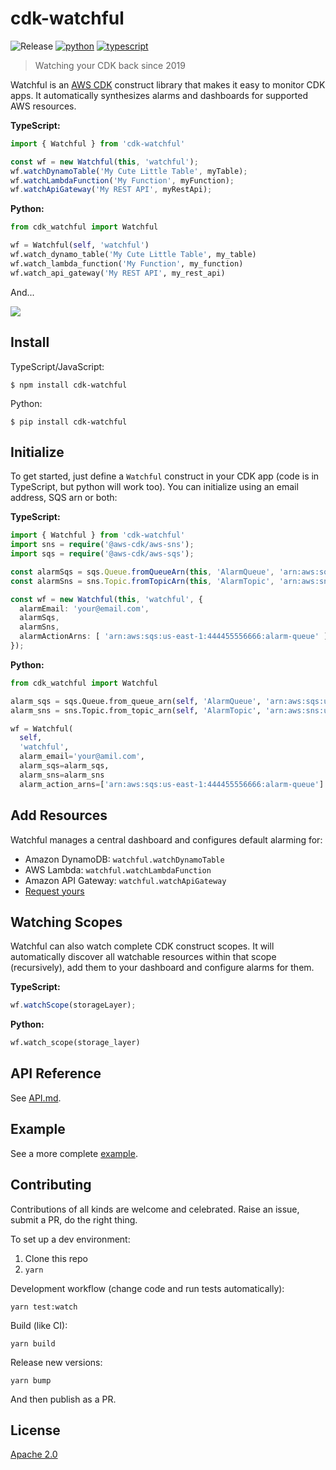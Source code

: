# cdk-watchful

![Release](https://github.com/eladb/cdk-watchful/workflows/Release/badge.svg)
[![python](https://img.shields.io/badge/jsii-python-blueviolet.svg)](https://pypi.org/project/cdk-watchful/)
[![typescript](https://img.shields.io/badge/jsii-typescript-blueviolet.svg)](https://www.npmjs.com/package/cdk-watchful)

> Watching your CDK back since 2019

Watchful is an [AWS CDK](https://github.com/awslabs/aws-cdk) construct library that makes it easy
to monitor CDK apps. It automatically synthesizes alarms and dashboards for supported AWS resources.

**TypeScript:**

```ts
import { Watchful } from 'cdk-watchful'

const wf = new Watchful(this, 'watchful');
wf.watchDynamoTable('My Cute Little Table', myTable);
wf.watchLambdaFunction('My Function', myFunction);
wf.watchApiGateway('My REST API', myRestApi);
```

**Python:**

```python
from cdk_watchful import Watchful

wf = Watchful(self, 'watchful')
wf.watch_dynamo_table('My Cute Little Table', my_table)
wf.watch_lambda_function('My Function', my_function)
wf.watch_api_gateway('My REST API', my_rest_api)
```

And...

![](https://raw.githubusercontent.com/eladb/cdk-watchful/master/example/sample.png)

## Install

TypeScript/JavaScript:

```console
$ npm install cdk-watchful
```

Python:

```console
$ pip install cdk-watchful
```

## Initialize

To get started, just define a `Watchful` construct in your CDK app (code is in
TypeScript, but python will work too). You can initialize using an email address, SQS arn or both:

**TypeScript:**

```ts
import { Watchful } from 'cdk-watchful'
import sns = require('@aws-cdk/aws-sns');
import sqs = require('@aws-cdk/aws-sqs');

const alarmSqs = sqs.Queue.fromQueueArn(this, 'AlarmQueue', 'arn:aws:sqs:us-east-1:444455556666:alarm-queue')
const alarmSns = sns.Topic.fromTopicArn(this, 'AlarmTopic', 'arn:aws:sns:us-east-2:444455556666:MyTopic');

const wf = new Watchful(this, 'watchful', {
  alarmEmail: 'your@email.com',
  alarmSqs,
  alarmSns,
  alarmActionArns: [ 'arn:aws:sqs:us-east-1:444455556666:alarm-queue' ]
});
```

**Python:**

```python
from cdk_watchful import Watchful

alarm_sqs = sqs.Queue.from_queue_arn(self, 'AlarmQueue', 'arn:aws:sqs:us-east-1:444455556666:alarm-queue')
alarm_sns = sns.Topic.from_topic_arn(self, 'AlarmTopic', 'arn:aws:sns:us-east-2:444455556666:MyTopic')

wf = Watchful(
  self,
  'watchful',
  alarm_email='your@amil.com',
  alarm_sqs=alarm_sqs,
  alarm_sns=alarm_sns
  alarm_action_arns=['arn:aws:sqs:us-east-1:444455556666:alarm-queue']
```

## Add Resources

Watchful manages a central dashboard and configures default alarming for:

- Amazon DynamoDB: `watchful.watchDynamoTable`
- AWS Lambda: `watchful.watchLambdaFunction`
- Amazon API Gateway: `watchful.watchApiGateway`
- [Request yours](https://github.com/eladb/cdk-watchful/issues/new)

## Watching Scopes

Watchful can also watch complete CDK construct scopes. It will automatically
discover all watchable resources within that scope (recursively), add them
to your dashboard and configure alarms for them.

**TypeScript:**

```ts
wf.watchScope(storageLayer);
```

**Python:**

```python
wf.watch_scope(storage_layer)
```

## API Reference

See [API.md](./API.md).

## Example

See a more complete [example](https://github.com/eladb/cdk-watchful/blob/master/example/index.ts).

## Contributing

Contributions of all kinds are welcome and celebrated. Raise an issue, submit a PR, do the right thing.

To set up a dev environment:

1. Clone this repo
2. `yarn`

Development workflow (change code and run tests automatically):

```shell
yarn test:watch
```

Build (like CI):

```shell
yarn build
```

Release new versions:

```shell
yarn bump
```

And then publish as a PR.

## License

[Apache 2.0](https://github.com/eladb/cdk-watchful/blob/master/LICENSE)

